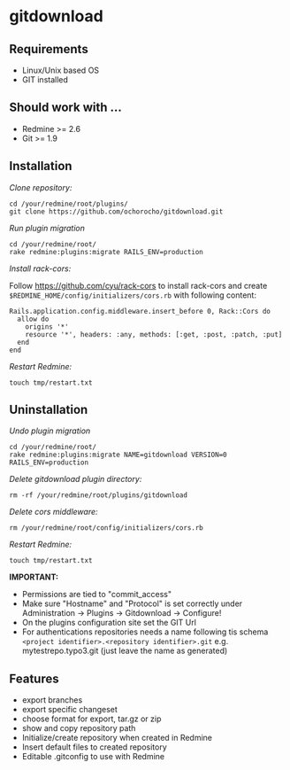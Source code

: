 # gitdownload

## Requirements

* Linux/Unix based OS
* GIT installed

## Should work with ...
 * Redmine >= 2.6
 * Git >= 1.9

## Installation

_Clone repository:_

```
cd /your/redmine/root/plugins/
git clone https://github.com/ochorocho/gitdownload.git
```

_Run plugin migration_

```
cd /your/redmine/root/
rake redmine:plugins:migrate RAILS_ENV=production
```

_Install rack-cors:_

Follow https://github.com/cyu/rack-cors to install rack-cors and create `$REDMINE_HOME/config/initializers/cors.rb` with following content:

```
Rails.application.config.middleware.insert_before 0, Rack::Cors do
  allow do
    origins '*'
    resource '*', headers: :any, methods: [:get, :post, :patch, :put]
  end
end
```

_Restart Redmine:_

```
touch tmp/restart.txt
```

## Uninstallation

_Undo plugin migration_

```
cd /your/redmine/root/
rake redmine:plugins:migrate NAME=gitdownload VERSION=0 RAILS_ENV=production
```

_Delete gitdownload plugin directory:_

```
rm -rf /your/redmine/root/plugins/gitdownload
```

_Delete cors middleware:_

```
rm /your/redmine/root/config/initializers/cors.rb
```

_Restart Redmine:_

```
touch tmp/restart.txt
```

**IMPORTANT:**

* Permissions are tied to "commit_access"
* Make sure "Hostname" and "Protocol" is set correctly under Administration -> Plugins -> Gitdownload -> Configure!
* On the plugins configuration site set the GIT Url
* For authentications repositories needs a name following tis schema `<project identifier>.<repository identifier>.git` e.g. mytestrepo.typo3.git (just leave the name as generated)

## Features

* export branches
* export specific changeset
* choose format for export, tar.gz or zip
* show and copy repository path
* Initialize/create repository when created in Redmine
* Insert default files to created repository
* Editable .gitconfig to use with Redmine
